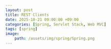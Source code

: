 ```yaml
---
layout: post
title: REST Clients
date: 2025-10-21 09:00:00 +09:00
categories: [Spring, Servlet Stack, Web MVC]
tags: [spring]
image:
    path: /assets/img/spring/Spring.png
---
```



